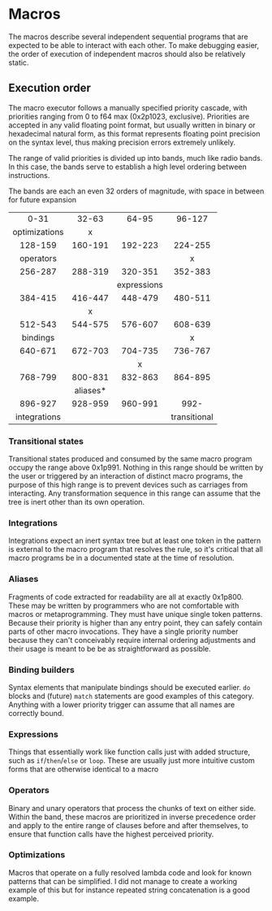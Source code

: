 # Macros

The macros describe several independent sequential programs that are expected to be able to interact with each other. To make debugging easier, the order of execution of independent macros should also be relatively static.

## Execution order

The macro executor follows a manually specified priority cascade, with priorities ranging from 0 to f64 max (0x2p1023, exclusive). Priorities are accepted in any valid floating point format, but usually written in binary or hexadecimal natural form, as this format represents floating point precision on the syntax level, thus making precision errors extremely unlikely.

The range of valid priorities is divided up into bands, much like radio bands. In this case, the bands serve to establish a high level ordering between instructions.

The bands are each an even 32 orders of magnitude, with space in between for future expansion

|               |          |             |              |
| :-----------: | :------: | :---------: | :----------: |
|     0-31      |  32-63   |    64-95    |    96-127    |
| optimizations |    x     |             |              |
|    128-159    | 160-191  |   192-223   |   224-255    |
|   operators   |          |             |      x       |
|    256-287    | 288-319  |   320-351   |   352-383    |
|               |          | expressions |              |
|    384-415    | 416-447  |   448-479   |   480-511    |
|               |    x     |             |              |
|    512-543    | 544-575  |   576-607   |   608-639    |
|   bindings    |          |             |      x       |
|    640-671    | 672-703  |   704-735   |   736-767    |
|               |          |      x      |              |
|    768-799    | 800-831  |   832-863   |   864-895    |
|               | aliases* |             |              |
|    896-927    | 928-959  |   960-991   |     992-     |
| integrations  |          |             | transitional |

### Transitional states

Transitional states produced and consumed by the same macro program occupy the range above 0x1p991. Nothing in this range should be written by the user or triggered by an interaction of distinct macro programs, the purpose of this high range is to prevent devices such as carriages from interacting. Any transformation sequence in this range can assume that the tree is inert other than its own operation.

### Integrations

Integrations expect an inert syntax tree but at least one token in the pattern is external to the macro program that resolves the rule, so it's critical that all macro programs be in a documented state at the time of resolution.

### Aliases

Fragments of code extracted for readability are all at exactly 0x1p800. These may be written by programmers who are not comfortable with macros or metaprogramming. They must have unique single token patterns. Because their priority is higher than any entry point, they can safely contain parts of other macro invocations. They have a single priority number because they can't conceivably require internal ordering adjustments and their usage is meant to be be as straightforward as possible.

### Binding builders

Syntax elements that manipulate bindings should be executed earlier. `do` blocks and (future) `match` statements are good examples of this category. Anything with a lower priority trigger can assume that all names are correctly bound.

### Expressions

Things that essentially work like function calls just with added structure, such as `if`/`then`/`else` or `loop`. These are usually just more intuitive custom forms that are otherwise identical to a macro

### Operators

Binary and unary operators that process the chunks of text on either side. Within the band, these macros are prioritized in inverse precedence order and apply to the entire range of clauses before and after themselves, to ensure that function calls have the highest perceived priority.

### Optimizations

Macros that operate on a fully resolved lambda code and look for known patterns that can be simplified. I did not manage to create a working example of this but for instance repeated string concatenation is a good example.